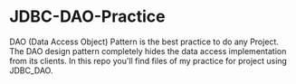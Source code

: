 # JDBC-DAO-Practice
DAO (Data Access Object) Pattern is the best practice to do any Project. The DAO design pattern completely  hides the data access implementation from its clients. In this repo you'll find files of my practice for project using JDBC_DAO.

